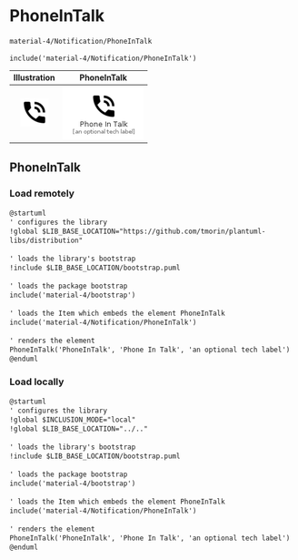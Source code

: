 # PhoneInTalk


```text
material-4/Notification/PhoneInTalk
```

```text
include('material-4/Notification/PhoneInTalk')
```



| Illustration | PhoneInTalk |
| :---: | :---: |
| ![illustration for Illustration](../../material-4/Notification/PhoneInTalk.png) | ![illustration for PhoneInTalk](../../material-4/Notification/PhoneInTalk.Local.png) |




## PhoneInTalk

### Load remotely
```plantuml
@startuml
' configures the library
!global $LIB_BASE_LOCATION="https://github.com/tmorin/plantuml-libs/distribution"

' loads the library's bootstrap
!include $LIB_BASE_LOCATION/bootstrap.puml

' loads the package bootstrap
include('material-4/bootstrap')

' loads the Item which embeds the element PhoneInTalk
include('material-4/Notification/PhoneInTalk')

' renders the element
PhoneInTalk('PhoneInTalk', 'Phone In Talk', 'an optional tech label')
@enduml
```

### Load locally
```plantuml
@startuml
' configures the library
!global $INCLUSION_MODE="local"
!global $LIB_BASE_LOCATION="../.."

' loads the library's bootstrap
!include $LIB_BASE_LOCATION/bootstrap.puml

' loads the package bootstrap
include('material-4/bootstrap')

' loads the Item which embeds the element PhoneInTalk
include('material-4/Notification/PhoneInTalk')

' renders the element
PhoneInTalk('PhoneInTalk', 'Phone In Talk', 'an optional tech label')
@enduml
```

